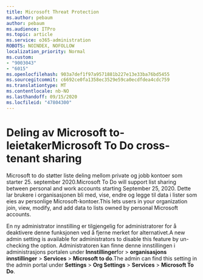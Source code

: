 ```yaml
---
title: Microsoft Threat Protection
ms.author: pebaum
author: pebaum
ms.audience: ITPro
ms.topic: article
ms.service: o365-administration
ROBOTS: NOINDEX, NOFOLLOW
localization_priority: Normal
ms.custom:
- "9003043"
- "6015"
ms.openlocfilehash: 903a7def1f97a9571881b227e13e33ba76bd5455
ms.sourcegitcommit: c6692ce0fa1358ec3529e59ca0ecdfdea4cdc759
ms.translationtype: MT
ms.contentlocale: nb-NO
ms.lasthandoff: 09/15/2020
ms.locfileid: "47804300"
---
```

# <a name="microsoft-to-do-cross-tenant-sharing"></a><span data-ttu-id="922b3-102">Deling av Microsoft to-leietaker</span><span class="sxs-lookup"><span data-stu-id="922b3-102">Microsoft To Do cross-tenant sharing</span></span>

<span data-ttu-id="922b3-103">Microsoft to do støtter liste deling mellom private og jobb kontoer som starter 25. september 2020.</span><span class="sxs-lookup"><span data-stu-id="922b3-103">Microsoft To Do will support list sharing between personal and work accounts starting September 25, 2020.</span></span> <span data-ttu-id="922b3-104">Dette lar brukere i organisasjonen bli med, vise, endre og legge til data i lister som eies av personlige Microsoft-kontoer.</span><span class="sxs-lookup"><span data-stu-id="922b3-104">This lets users in your organization join, view, modify, and add data to lists owned by personal Microsoft accounts.</span></span>

<span data-ttu-id="922b3-105">En ny administrator innstilling er tilgjengelig for administratorer for å deaktivere denne funksjonen ved å fjerne merket for alternativet.</span><span class="sxs-lookup"><span data-stu-id="922b3-105">A new admin setting is available for administrators to disable this feature by un-checking the option.</span></span>
<span data-ttu-id="922b3-106">Administratoren kan finne denne innstillingen i administrasjons portalen under **Innstillinger**for  >  **organisasjons innstillinger**  >  **Services**  >  **Microsoft to do**.</span><span class="sxs-lookup"><span data-stu-id="922b3-106">The admin can find this setting in the admin portal under **Settings** > **Org Settings** > **Services** > **Microsoft To Do**.</span></span>
